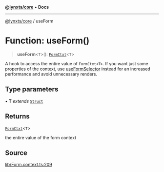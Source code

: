[**@lynxts/core**](../README.md) • **Docs**

***

[@lynxts/core](../README.md) / useForm

# Function: useForm()

> **useForm**\<`T`\>(): [`FormCtxt`](../interfaces/FormCtxt.md)\<`T`\>

A hook to access the entire value of `FormCtxt<T>`. If you want just some
properties of the context, use [useFormSelector](useFormSelector.md) instead for an
increased performance and avoid unnecessary renders.

## Type parameters

• **T** *extends* [`Struct`](../type-aliases/Struct.md)

## Returns

[`FormCtxt`](../interfaces/FormCtxt.md)\<`T`\>

the entire value of the form context

## Source

[lib/Form.context.ts:209](https://github.com/JoseLion/lynxts/blob/main/packages/core/src/lib/Form.context.ts#L209)
